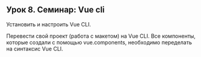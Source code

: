 ## Урок 8. Семинар: Vue cli
Установить и настроить Vue CLI.

Перевести свой проект (работа с макетом) на Vue CLI. Все компоненты, которые создали с помощью vue.components, необходимо переделать на синтаксис Vue CLI.
